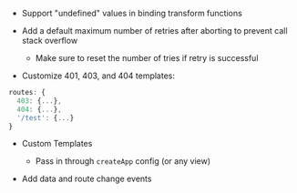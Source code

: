 - Support "undefined" values in binding transform functions

- Add a default maximum number of retries after aborting to prevent call stack overflow
  - Make sure to reset the number of tries if retry is successful

- Customize 401, 403, and 404 templates:

```js
routes: {
  403: {...},
  404: {...},
  '/test': {...}
}
```

- Custom Templates
  - Pass in through `createApp` config (or any view)

- Add data and route change events